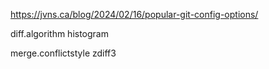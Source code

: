 
https://jvns.ca/blog/2024/02/16/popular-git-config-options/

diff.algorithm histogram

merge.conflictstyle zdiff3


